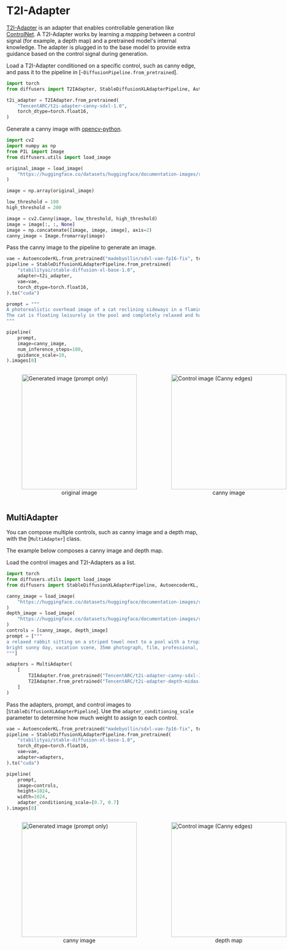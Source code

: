 <!--Copyright 2025 The HuggingFace Team. All rights reserved.

Licensed under the Apache License, Version 2.0 (the "License"); you may not use this file except in compliance with
the License. You may obtain a copy of the License at

http://www.apache.org/licenses/LICENSE-2.0

Unless required by applicable law or agreed to in writing, software distributed under the License is distributed on
an "AS IS" BASIS, WITHOUT WARRANTIES OR CONDITIONS OF ANY KIND, either express or implied. See the License for the
specific language governing permissions and limitations under the License.
-->

# T2I-Adapter

[T2I-Adapter](https://huggingface.co/papers/2302.08453) is an adapter that enables controllable generation like [ControlNet](./controlnet). A T2I-Adapter works by learning a *mapping* between a control signal (for example, a depth map) and a pretrained model's internal knowledge. The adapter is plugged in to the base model to provide extra guidance based on the control signal during generation.

Load a T2I-Adapter conditioned on a specific control, such as canny edge, and pass it to the pipeline in [`~DiffusionPipeline.from_pretrained`].

```py
import torch
from diffusers import T2IAdapter, StableDiffusionXLAdapterPipeline, AutoencoderKL

t2i_adapter = T2IAdapter.from_pretrained(
    "TencentARC/t2i-adapter-canny-sdxl-1.0",
    torch_dtype=torch.float16,
)
```

Generate a canny image with [opencv-python](https://github.com/opencv/opencv-python).

```py
import cv2
import numpy as np
from PIL import Image
from diffusers.utils import load_image

original_image = load_image(
    "https://huggingface.co/datasets/huggingface/documentation-images/resolve/main/diffusers/non-enhanced-prompt.png"
)

image = np.array(original_image)

low_threshold = 100
high_threshold = 200

image = cv2.Canny(image, low_threshold, high_threshold)
image = image[:, :, None]
image = np.concatenate([image, image, image], axis=2)
canny_image = Image.fromarray(image)
```

Pass the canny image to the pipeline to generate an image.

```py
vae = AutoencoderKL.from_pretrained("madebyollin/sdxl-vae-fp16-fix", torch_dtype=torch.float16)
pipeline = StableDiffusionXLAdapterPipeline.from_pretrained(
    "stabilityai/stable-diffusion-xl-base-1.0",
    adapter=t2i_adapter,
    vae=vae,
    torch_dtype=torch.float16,
).to("cuda")

prompt = """
A photorealistic overhead image of a cat reclining sideways in a flamingo pool floatie holding a margarita. 
The cat is floating leisurely in the pool and completely relaxed and happy.
"""

pipeline(
    prompt, 
    image=canny_image,
    num_inference_steps=100, 
    guidance_scale=10,
).images[0]
```

<div style="display: flex; gap: 10px; justify-content: space-around; align-items: flex-end;">
  <figure>
    <img src="https://huggingface.co/datasets/huggingface/documentation-images/resolve/main/diffusers/non-enhanced-prompt.png" width="300" alt="Generated image (prompt only)"/>
    <figcaption style="text-align: center;">original image</figcaption>
  </figure>
  <figure>
    <img src="https://huggingface.co/datasets/huggingface/documentation-images/resolve/main/diffusers/canny-cat.png" width="300" alt="Control image (Canny edges)"/>
    <figcaption style="text-align: center;">canny image</figcaption>
  </figure>
  <figure>
    <img src="https://huggingface.co/datasets/huggingface/documentation-images/resolve/main/diffusers/t2i-canny-cat-generated.png" width="300" alt="Generated image (ControlNet + prompt)"/>
    <figcaption style="text-align: center;">generated image</figcaption>
  </figure>
</div>

## MultiAdapter

You can compose multiple controls, such as canny image and a depth map, with the [`MultiAdapter`] class.

The example below composes a canny image and depth map.

Load the control images and T2I-Adapters as a list.

```py
import torch
from diffusers.utils import load_image
from diffusers import StableDiffusionXLAdapterPipeline, AutoencoderKL, MultiAdapter, T2IAdapter

canny_image = load_image(
    "https://huggingface.co/datasets/huggingface/documentation-images/resolve/main/diffusers/canny-cat.png"
)
depth_image = load_image(
    "https://huggingface.co/datasets/huggingface/documentation-images/resolve/main/diffusers/sdxl_depth_image.png"
)
controls = [canny_image, depth_image]
prompt = ["""
a relaxed rabbit sitting on a striped towel next to a pool with a tropical drink nearby, 
bright sunny day, vacation scene, 35mm photograph, film, professional, 4k, highly detailed
"""]

adapters = MultiAdapter(
    [
        T2IAdapter.from_pretrained("TencentARC/t2i-adapter-canny-sdxl-1.0", torch_dtype=torch.float16),
        T2IAdapter.from_pretrained("TencentARC/t2i-adapter-depth-midas-sdxl-1.0", torch_dtype=torch.float16),
    ]
)
```

Pass the adapters, prompt, and control images to [`StableDiffusionXLAdapterPipeline`]. Use the `adapter_conditioning_scale` parameter to determine how much weight to assign to each control.

```py
vae = AutoencoderKL.from_pretrained("madebyollin/sdxl-vae-fp16-fix", torch_dtype=torch.float16)
pipeline = StableDiffusionXLAdapterPipeline.from_pretrained(
    "stabilityai/stable-diffusion-xl-base-1.0",
    torch_dtype=torch.float16,
    vae=vae,
    adapter=adapters,
).to("cuda")

pipeline(
    prompt,
    image=controls,
    height=1024,
    width=1024,
    adapter_conditioning_scale=[0.7, 0.7]
).images[0]
```

<div style="display: flex; gap: 10px; justify-content: space-around; align-items: flex-end;">
  <figure>
    <img src="https://huggingface.co/datasets/huggingface/documentation-images/resolve/main/diffusers/canny-cat.png" width="300" alt="Generated image (prompt only)"/>
    <figcaption style="text-align: center;">canny image</figcaption>
  </figure>
  <figure>
    <img src="https://huggingface.co/datasets/huggingface/documentation-images/resolve/main/diffusers/sdxl_depth_image.png" width="300" alt="Control image (Canny edges)"/>
    <figcaption style="text-align: center;">depth map</figcaption>
  </figure>
  <figure> 
    <img src="https://huggingface.co/datasets/huggingface/documentation-images/resolve/main/diffusers/t2i-multi-rabbit.png" width="300" alt="Generated image (ControlNet + prompt)"/>
    <figcaption style="text-align: center;">generated image</figcaption>
  </figure>
</div>